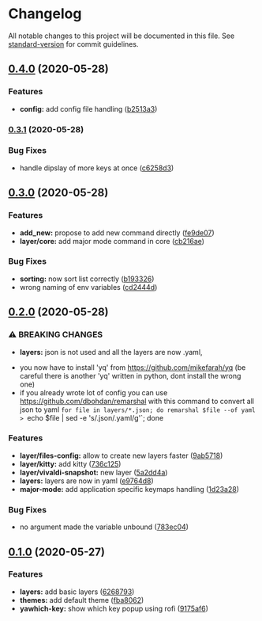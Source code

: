 # Changelog

All notable changes to this project will be documented in this file. See [standard-version](https://github.com/conventional-changelog/standard-version) for commit guidelines.

## [0.4.0](https://github.com/adelin-b/yawhich-key/compare/v0.3.1...v0.4.0) (2020-05-28)


### Features

* **config:** add config file handling ([b2513a3](https://github.com/adelin-b/yawhich-key/commit/b2513a3c5ecdc5a14af3e2a9549a3ef51cf002e6))

### [0.3.1](https://github.com/adelin-b/yawhich-key/compare/v0.3.0...v0.3.1) (2020-05-28)


### Bug Fixes

* handle dipslay of more keys at once ([c6258d3](https://github.com/adelin-b/yawhich-key/commit/c6258d3043437d1aa3ba587da68dca4f6afa1ac9))

## [0.3.0](https://github.com/adelin-b/yawhich-key/compare/v0.2.0...v0.3.0) (2020-05-28)


### Features

* **add_new:** propose to add new command directly ([fe9de07](https://github.com/adelin-b/yawhich-key/commit/fe9de07abafc7198d120abbf2ea0fc9efc945b53))
* **layer/core:** add major mode command in core ([cb216ae](https://github.com/adelin-b/yawhich-key/commit/cb216ae95735760f2d76a8132a50f4f297a6f701))


### Bug Fixes

* **sorting:** now sort list correctly ([b193326](https://github.com/adelin-b/yawhich-key/commit/b19332645209851f7135e709f2ac69563c13d1fd))
* wrong naming of env variables ([cd2444d](https://github.com/adelin-b/yawhich-key/commit/cd2444d67e4ec7efbacf8ebd1bd1da12f471c4be))

## [0.2.0](https://github.com/adelin-b/yawhich-key/compare/v0.1.0...v0.2.0) (2020-05-28)


### ⚠ BREAKING CHANGES

* **layers:** json is not used and all the layers are now .yaml,
- you now have to install 'yq' from https://github.com/mikefarah/yq (be careful there is another 'yq' written in python, dont install the wrong one)
- if you already wrote lot of config you can use https://github.com/dbohdan/remarshal with this command to convert all json to yaml `for file in layers/*.json; do remarshal $file --of yaml > `echo $file | sed -e 's/\.json/\.yaml/g'`; done

### Features

* **layer/files-config:** allow to create new layers faster ([9ab5718](https://github.com/adelin-b/yawhich-key/commit/9ab57188be2872c671d67d4b403ce7e983a01196))
* **layer/kitty:** add kitty ([736c125](https://github.com/adelin-b/yawhich-key/commit/736c125b8e62cbd72bd3f4e7f4c986477df520b6))
* **layer/vivaldi-snapshot:** new layer ([5a2dd4a](https://github.com/adelin-b/yawhich-key/commit/5a2dd4a809be55618212fc09bfc3bd570473ad21))
* **layers:** layers are now in yaml ([e9764d8](https://github.com/adelin-b/yawhich-key/commit/e9764d8c43efcfbb03021edae24932e319463ac4))
* **major-mode:** add application specific keymaps handling ([1d23a28](https://github.com/adelin-b/yawhich-key/commit/1d23a282764bc5cb7718175dc971c8fc39923e3f))


### Bug Fixes

* no argument made the variable unbound ([783ec04](https://github.com/adelin-b/yawhich-key/commit/783ec042355dd4d5e479bc48554b2c1beb0dc7c5))

## [0.1.0](https://github.com/adelin-b/yawhich-key/compare/9175af68ecab08bef0a54d31e3ac41e29089da4d...v0.1.0) (2020-05-27)


### Features

* **layers:** add basic layers ([6268793](https://github.com/adelin-b/yawhich-key/commit/62687937de3256980822974c70a7f80561ab3ac2))
* **themes:** add default theme ([fba8062](https://github.com/adelin-b/yawhich-key/commit/fba8062daad7e4355c1ee9965cf49e006e6b968c))
* **yawhich-key:** show which key popup using rofi ([9175af6](https://github.com/adelin-b/yawhich-key/commit/9175af68ecab08bef0a54d31e3ac41e29089da4d))
